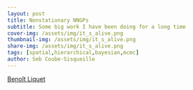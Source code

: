 ```yaml
---
layout: post
title: Nonstationary NNGPs
subtitle: Some big work I have been doing for a long time
cover-img: /assets/img/it_s_alive.png
thumbnail-img: /assets/img/it_s_alive.png
share-img: /assets/img/it_s_alive.png
tags: [spatial,hierarchical,bayesian,mcmc]
author: Seb Coube-Sisqueille
---
```


[Benoît Liquet](https://researchers.mq.edu.au/en/persons/benoit-liquet-weiland)


